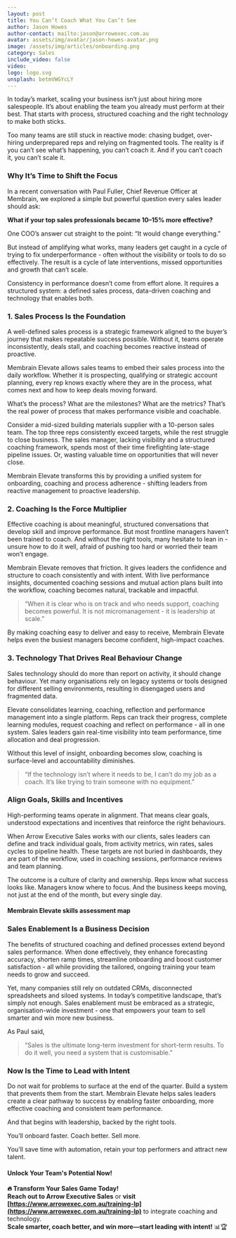 ```yaml
---
layout: post
title: You Can’t Coach What You Can’t See
author: Jason Howes
author-contact: mailto:jason@arrowexec.com.au
avatar: assets/img/avatar/jason-howes-avatar.png
image: /assets/img/articles/onboarding.png
category: Sales
include_video: false
video:
logo: logo.svg
unsplash: betmVWGYcLY
---
```


In today’s market, scaling your business isn’t just about hiring more salespeople. It’s about enabling the team you already must perform at their best. That starts with process, structured coaching and the right technology to make both sticks.

Too many teams are still stuck in reactive mode: chasing budget, over-hiring underprepared reps and relying on fragmented tools. The reality is if you can’t see what’s happening, you can’t coach it. And if you can’t coach it, you can’t scale it.

### Why It’s Time to Shift the Focus

In a recent conversation with Paul Fuller, Chief Revenue Officer at Membrain, we explored a simple but powerful question every sales leader should ask:

**What if your top sales professionals became 10–15% more effective?**

One COO’s answer cut straight to the point: “It would change everything.”

But instead of amplifying what works, many leaders get caught in a cycle of trying to fix underperformance - often without the visibility or tools to do so effectively. The result is a cycle of late interventions, missed opportunities and growth that can’t scale.

Consistency in performance doesn’t come from effort alone. It requires a structured system: a defined sales process, data-driven coaching and technology that enables both.

### 1. Sales Process Is the Foundation

A well-defined sales process is a strategic framework aligned to the buyer’s journey that makes repeatable success possible. Without it, teams operate inconsistently, deals stall, and coaching becomes reactive instead of proactive.

Membrain Elevate allows sales teams to embed their sales process into the daily workflow. Whether it is prospecting, qualifying or strategic account planning, every rep knows exactly where they are in the process, what comes next and how to keep deals moving forward.

What’s the process? What are the milestones? What are the metrics? That’s the real power of process that makes performance visible and coachable.

Consider a mid-sized building materials supplier with a 10-person sales team. The top three reps consistently exceed targets, while the rest struggle to close business. The sales manager, lacking visibility and a structured coaching framework, spends most of their time firefighting late-stage pipeline issues. Or, wasting valuable time on opportunities that will never close.

Membrain Elevate transforms this by providing a unified system for onboarding, coaching and process adherence - shifting leaders from reactive management to proactive leadership.

### 2. Coaching Is the Force Multiplier

Effective coaching is about meaningful, structured conversations that develop skill and improve performance. But most frontline managers haven’t been trained to coach. And without the right tools, many hesitate to lean in - unsure how to do it well, afraid of pushing too hard or worried their team won’t engage.

Membrain Elevate removes that friction. It gives leaders the confidence and structure to coach consistently and with intent. With live performance insights, documented coaching sessions and mutual action plans built into the workflow, coaching becomes natural, trackable and impactful.

> “When it is clear who is on track and who needs support, coaching becomes powerful. It is not micromanagement - it is leadership at scale.”

By making coaching easy to deliver and easy to receive, Membrain Elevate helps even the busiest managers become confident, high-impact coaches.

### 3. Technology That Drives Real Behaviour Change

Sales technology should do more than report on activity, it should change behaviour. Yet many organisations rely on legacy systems or tools designed for different selling environments, resulting in disengaged users and fragmented data.

Elevate consolidates learning, coaching, reflection and performance management into a single platform. Reps can track their progress, complete learning modules, request coaching and reflect on performance - all in one system. Sales leaders gain real-time visibility into team performance, time allocation and deal progression.

Without this level of insight, onboarding becomes slow, coaching is surface-level and accountability diminishes.

> “If the technology isn’t where it needs to be, I can’t do my job as a coach. It’s like trying to train someone with no equipment.”

### Align Goals, Skills and Incentives

High-performing teams operate in alignment. That means clear goals, understood expectations and incentives that reinforce the right behaviours.

When Arrow Executive Sales works with our clients, sales leaders can define and track individual goals, from activity metrics, win rates, sales cycles to pipeline health. These targets are not buried in dashboards, they are part of the workflow, used in coaching sessions, performance reviews and team planning.

The outcome is a culture of clarity and ownership. Reps know what success looks like. Managers know where to focus. And the business keeps moving, not just at the end of the month, but every single day.

#### Membrain Elevate skills assessment map

### Sales Enablement Is a Business Decision

The benefits of structured coaching and defined processes extend beyond sales performance. When done effectively, they enhance forecasting accuracy, shorten ramp times, streamline onboarding and boost customer satisfaction - all while providing the tailored, ongoing training your team needs to grow and succeed.

Yet, many companies still rely on outdated CRMs, disconnected spreadsheets and siloed systems. In today’s competitive landscape, that’s simply not enough. Sales enablement must be embraced as a strategic, organisation-wide investment - one that empowers your team to sell smarter and win more new business.

As Paul said,

> “Sales is the ultimate long-term investment for short-term results. To do it well, you need a system that is customisable.”

### Now Is the Time to Lead with Intent

Do not wait for problems to surface at the end of the quarter. Build a system that prevents them from the start. Membrain Elevate helps sales leaders create a clear pathway to success by enabling faster onboarding, more effective coaching and consistent team performance.

And that begins with leadership, backed by the right tools.

You’ll onboard faster. Coach better. Sell more.

You’ll save time with automation, retain your top performers and attract new talent.

#### **Unlock Your Team's Potential Now!**

**🔥 Transform Your Sales Game Today!**  
**Reach out to Arrow Executive Sales** or **visit [https://www.arrowexec.com.au/training-lp](https://www.arrowexec.com.au/training-lp)** to integrate coaching and technology.  
**Scale smarter, coach better, and win more—start leading with intent!** 📊🏆
